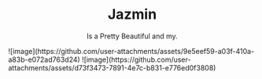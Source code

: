 <!DOCTYPE html>
<html>
<body>

<h1 style="text-align:center;">Jazmin </h1>
<p style="text-align:center;">Is a Pretty Beautiful and my.</p>

</body>
</html>
![image](https://github.com/user-attachments/assets/9e5eef59-a03f-410a-a83b-e072ad763d24)
![image](https://github.com/user-attachments/assets/d73f3473-7891-4e7c-b831-e776ed0f3808)
